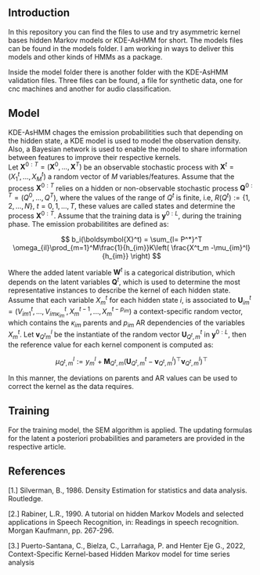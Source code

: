 ## Introduction

In this repository you can find the files to use and try asymmetric kernel bases hidden Markov models or KDE-AsHMM for short. The models files can be found in the models folder. I am working in ways to deliver this models and other kinds of HMMs as a package.

Inside the model folder there is another folder with the KDE-AsHMM validation files. Three files can be found, a file for synthetic data, one for cnc machines and another for audio classification. 
 
## Model

KDE-AsHMM chages the emission probabilitities such that depending on the hidden state, a KDE model is used to model the observation density.  Also, a Bayesian network is used to enable the model to share information between features to improve their respective kernels.  
Let $\boldsymbol{X}^{0:T}= (\boldsymbol{X}^0,...,\boldsymbol{X}^T)$ be an observable stochastic process with $\boldsymbol{X}^t=(X^t_1,...,X^t_M)$ a random vector of $M$ variables/features.  Assume that the process $\boldsymbol{X}^{0:T}$ relies on a hidden or non-observable stochastic process $\boldsymbol{Q}^{0:T}= (Q^0,...,Q^T)$, where the  values of the range of $Q^t$ is finite, i.e, $R(Q^t) :=\{1,2,...,N\}$, $t=0,1,...,T$, these values are called states and determine the process $\boldsymbol{X}^{0:T}$. Assume that the training data  is $\boldsymbol{y}^{0:L}$, during the training phase.  The emission probabilitites are defined as:

$$
	b_i(\boldsymbol{X}^t) = \sum_{l= P^*}^T \omega_{il}\prod_{m=1}^M\frac{1}{h_{im}}K\left( \frac{X^t_m -\mu_{im}^l}{h_{im}} \right)
$$

Where the added latent variable $\boldsymbol{W}^t$ is a categorical distribution, which depends on the latent variables $\boldsymbol{Q}^t$, which is used to determine the most representative instances to describe the kernel of each hidden state.   Assume that each variable $X^t_m$ for each hidden state $i$, is associated to  $\boldsymbol{U}^t_{im} = ( V^t_{im1} , ... , V^t_{im\kappa_{im}} , X^{t-1}_m ,..., X^{t-p_{im}}_m )$ a context-specific random vector, which contains the $\kappa_{im}$ parents and $p_{im}$ AR dependencies of the variables $X^t_m$. Let $\boldsymbol{v}^l_{Q^tm}$ be the instantiate of the random vector $\boldsymbol{U}^t_{Q^t,m}$ in $\boldsymbol{y}^{0:L}$, then the reference value  for each kernel component is computed as:

$$
	\mu_{Q^t,m}^l := y_m^l + \boldsymbol{M}_{Q^t,m} ( \boldsymbol{U}^t_{Q^t,m} - \boldsymbol{v}^l_{Q^t,m} )^{\top} \boldsymbol{v}^l_{Q^t,m} )^{\top}
$$

In this manner, the deviations on parents and AR values can be used to correct the kernel as the data requires.
## Training 

For the training model, the SEM algorithm is applied.  The updating formulas for the latent a posteriori probabilities and parameters are provided in the respective article. 
## References 
[1.]  Silverman, B., 1986. Density Estimation for statistics and data analysis. Routledge.

[2.] Rabiner, L.R., 1990. A tutorial on hidden Markov Models and selected applications in Speech Recognition, in: Readings in speech recognition. Morgan Kaufmann, pp. 267-296.

[3.] Puerto-Santana, C., Bielza, C., Larrañaga, P. and Henter Eje G., 2022,  Context-Specific  Kernel-based Hidden Markov model for time series analysis
